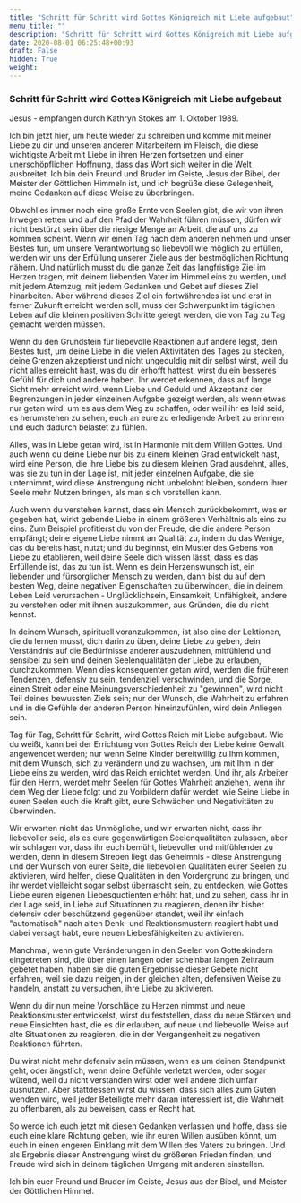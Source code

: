 ```yaml
---
title: "Schritt für Schritt wird Gottes Königreich mit Liebe aufgebaut"
menu_title: ""
description: "Schritt für Schritt wird Gottes Königreich mit Liebe aufgebaut"
date: 2020-08-01 06:25:48+00:93
draft: False
hidden: True
weight:
---
```

### Schritt für Schritt wird Gottes Königreich mit Liebe aufgebaut

Jesus - empfangen durch Kathryn Stokes am 1. Oktober 1989.

Ich bin jetzt hier, um heute wieder zu schreiben und komme mit meiner Liebe zu dir und unseren anderen Mitarbeitern im Fleisch, die diese wichtigste Arbeit mit Liebe in ihren Herzen fortsetzen und einer unerschöpflichen Hoffnung, dass das Wort sich weiter in die Welt ausbreitet. Ich bin dein Freund und Bruder im Geiste, Jesus der Bibel, der Meister der Göttlichen Himmeln ist, und ich begrüße diese Gelegenheit, meine Gedanken auf diese Weise zu überbringen.

Obwohl es immer noch eine große Ernte von Seelen gibt, die wir von ihren Irrwegen retten und auf den Pfad der Wahrheit führen müssen, dürfen wir nicht bestürzt sein über die riesige Menge an Arbeit, die auf uns zu kommen scheint. Wenn wir einen Tag nach dem anderen nehmen und unser Bestes tun, um unsere Verantwortung so liebevoll wie möglich zu erfüllen, werden wir uns der Erfüllung unserer Ziele aus der bestmöglichen Richtung nähern. Und natürlich musst du die ganze Zeit das langfristige Ziel im Herzen tragen, mit deinem liebenden Vater im Himmel eins zu werden, und mit jedem Atemzug, mit jedem Gedanken und Gebet auf dieses Ziel hinarbeiten. Aber während dieses Ziel ein fortwährendes ist und erst in ferner Zukunft erreicht werden soll, muss der Schwerpunkt im täglichen Leben auf die kleinen positiven Schritte gelegt werden, die von Tag zu Tag gemacht werden müssen.

Wenn du den Grundstein für liebevolle Reaktionen auf andere legst, dein Bestes tust, um deine Liebe in die vielen Aktivitäten des Tages zu stecken, deine Grenzen akzeptierst und nicht ungeduldig mit dir selbst wirst, weil du nicht alles erreicht hast, was du dir erhofft hattest, wirst du ein besseres Gefühl für dich und andere haben. Ihr werdet erkennen, dass auf lange Sicht mehr erreicht wird, wenn Liebe und Geduld und Akzeptanz der Begrenzungen in jeder einzelnen Aufgabe gezeigt werden, als wenn etwas nur getan wird, um es aus dem Weg zu schaffen, oder weil ihr es leid seid, es herumstehen zu sehen, euch an eure zu erledigende Arbeit zu erinnern und euch dadurch belastet zu fühlen.

Alles, was in Liebe getan wird, ist in Harmonie mit dem Willen Gottes. Und auch wenn du deine Liebe nur bis zu einem kleinen Grad entwickelt hast, wird eine Person, die ihre Liebe bis zu diesem kleinen Grad ausdehnt, alles, was sie zu tun in der Lage ist, mit jeder einzelnen Aufgabe, die sie unternimmt, wird diese Anstrengung nicht unbelohnt bleiben, sondern ihrer Seele mehr Nutzen bringen, als man sich vorstellen kann.

Auch wenn du verstehen kannst, dass ein Mensch zurückbekommt, was er gegeben hat, wirkt gebende Liebe in einem größeren Verhältnis als eins zu eins. Zum Beispiel profitierst du von der Freude, die die andere Person empfängt; deine eigene Liebe nimmt an Qualität zu, indem du das Wenige, das du bereits hast, nutzt; und du beginnst, ein Muster des Gebens von Liebe zu etablieren, weil deine Seele dich wissen lässt, dass es das Erfüllende ist, das zu tun ist. Wenn es dein Herzenswunsch ist, ein liebender und fürsorglicher Mensch zu werden, dann bist du auf dem besten Weg, deine negativen Eigenschaften zu überwinden, die in deinem Leben Leid verursachen - Unglücklichsein, Einsamkeit, Unfähigkeit, andere zu verstehen oder mit ihnen auszukommen, aus Gründen, die du nicht kennst.

In deinem Wunsch, spirituell voranzukommen, ist also eine der Lektionen, die du lernen musst, dich darin zu üben, deine Liebe zu geben, dein Verständnis auf die Bedürfnisse anderer auszudehnen, mitfühlend und sensibel zu sein und deinen Seelenqualitäten der Liebe zu erlauben, durchzukommen. Wenn dies konsequenter getan wird, werden die früheren Tendenzen, defensiv zu sein, tendenziell verschwinden, und die Sorge, einen Streit oder eine Meinungsverschiedenheit zu "gewinnen", wird nicht Teil deines bewussten Ziels sein; nur der Wunsch, die Wahrheit zu erfahren und in die Gefühle der anderen Person hineinzufühlen, wird dein Anliegen sein.

Tag für Tag, Schritt für Schritt, wird Gottes Reich mit Liebe aufgebaut. Wie du weißt, kann bei der Errichtung von Gottes Reich der Liebe keine Gewalt angewendet werden; nur wenn Seine Kinder bereitwillig zu Ihm kommen, mit dem Wunsch, sich zu verändern und zu wachsen, um mit Ihm in der Liebe eins zu werden, wird das Reich errichtet werden. Und ihr, als Arbeiter für den Herrn, werdet mehr Seelen für Gottes Wahrheit anziehen, wenn ihr dem Weg der Liebe folgt und zu Vorbildern dafür werdet, wie Seine Liebe in euren Seelen euch die Kraft gibt, eure Schwächen und Negativitäten zu überwinden.

Wir erwarten nicht das Unmögliche, und wir erwarten nicht, dass ihr liebevoller seid, als es eure gegenwärtigen Seelenqualitäten zulassen, aber wir schlagen vor, dass ihr euch bemüht, liebevoller und mitfühlender zu werden, denn in diesem Streben liegt das Geheimnis - diese Anstrengung und der Wunsch von eurer Seite, die liebevollen Qualitäten eurer Seelen zu aktivieren, wird helfen, diese Qualitäten in den Vordergrund zu bringen, und ihr werdet vielleicht sogar selbst überrascht sein, zu entdecken, wie Gottes Liebe euren eigenen Liebesquotienten erhöht hat, und zu sehen, dass ihr in der Lage seid, in Liebe auf Situationen zu reagieren, denen ihr bisher defensiv oder beschützend gegenüber standet, weil ihr einfach "automatisch" nach alten Denk- und Reaktionsmustern reagiert habt und dabei versagt habt, eure neuen Liebesfähigkeiten zu aktivieren.

Manchmal, wenn gute Veränderungen in den Seelen von Gotteskindern eingetreten sind, die über einen langen oder scheinbar langen Zeitraum gebetet haben, haben sie die guten Ergebnisse dieser Gebete nicht erfahren, weil sie dazu neigen, in der gleichen alten, defensiven Weise zu handeln, anstatt zu versuchen, ihre Liebe zu aktivieren.

Wenn du dir nun meine Vorschläge zu Herzen nimmst und neue Reaktionsmuster entwickelst, wirst du feststellen, dass du neue Stärken und neue Einsichten hast, die es dir erlauben, auf neue und liebevolle Weise auf alte Situationen zu reagieren, die in der Vergangenheit zu negativen Reaktionen führten.

Du wirst nicht mehr defensiv sein müssen, wenn es um deinen Standpunkt geht, oder ängstlich, wenn deine Gefühle verletzt werden, oder sogar wütend, weil du nicht verstanden wirst oder weil andere dich unfair ausnutzen. Aber stattdessen wirst du wissen, dass sich alles zum Guten wenden wird, weil jeder Beteiligte mehr daran interessiert ist, die Wahrheit zu offenbaren, als zu beweisen, dass er Recht hat.

So werde ich euch jetzt mit diesen Gedanken verlassen und hoffe, dass sie euch eine klare Richtung geben, wie ihr euren Willen ausüben könnt, um euch in einen engeren Einklang mit dem Willen des Vaters zu bringen. Und als Ergebnis dieser Anstrengung wirst du größeren Frieden finden, und Freude wird sich in deinem täglichen Umgang mit anderen einstellen.

Ich bin euer Freund und Bruder im Geiste, Jesus aus der Bibel, und Meister der Göttlichen Himmel.
